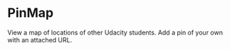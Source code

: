 # PinMap

View a map of locations of other Udacity students.
Add a pin of your own with an attached URL.
